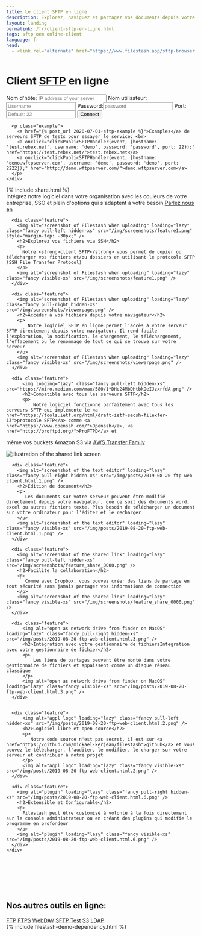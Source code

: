 ```yaml
---
title: Le client SFTP en ligne
description: Explorez, naviguez et partagez vos documents depuis votre navigateur avec notre client SFTP en ligne
layout: landing
permalink: /fr/client-sftp-en-ligne.html
tags: sftp oem online-client
language: fr
head:
  - <link rel="alternate" href="https://www.filestash.app/sftp-browser.html" hreflang="en" />
---
```


<link rel="stylesheet" href="/css/landing-page.css">
<link rel="stylesheet" href="/css/landing-page-login.css">

<div id="splash" class="nopadding">
  <div class="row">
    <div class="col-sm-12">
      <div class="hgroup">
        <h1>Client <a href="https://en.wikipedia.org/wiki/SSH_File_Transfer_Protocol">SFTP</a> en ligne</h1>
      </div>
      <form onsubmit='$("form input[type=\"submit\"]").attr("value", "LOADING...")' action="https://demo.filestash.app/login" method="GET">
        <input type="hidden" name="type" value="sftp" />
        <label>
          <span>Nom d'hôte:</span><input type="text" name="hostname" placeholder="IP address of your server" required/>
        </label>
        <label>
          <span>Nom utilisateur:</span><input default="anonymous" type="text" name="username" placeholder="Username"/>
        </label>
        <label>
          <span>Password:</span><input type="password" name="password" placeholder="password"/>
        </label>
        <label>
          <span>Port:</span><input type="text" name="port" placeholder="Default: 22"/>
        </label>
        <input type="submit" value="Connect" class="btn" />
      </form>
      <script>
        function clickPublicSFTPHandler(e, data){
            e.preventDefault();
            for(var key in data){
                document.querySelector("form [name='"+key+"']").value = data[key]
            }
            document.querySelector("form input[type='submit']").click()
        }
      </script>

      <p class="example">
        <a href="{% post_url 2020-07-01-sftp-example %}">Examples</a> de serveurs SFTP de tests pour essayer le service: <br>
        <a onclick="clickPublicSFTPHandler(event, {hostname: 'test.rebex.net', username: 'demo', password: 'password', port: 22});" href="https://test.rebex.net/">test.rebex.net</a>
        <a onclick="clickPublicSFTPHandler(event, {hostname: 'demo.wftpserver.com', username: 'demo', password: 'demo', port: 2222});" href="http://demo.wftpserver.com/">demo.wftpserver.com</a>
      </p>
    </div>
  </div>
  {% include share.html %}
  <div class="container">
    <div id="oem">
      <span>
        Intégrez notre logiciel dans votre organisation avec les couleurs de votre entreprise, SSO et plein d'options qui s'adaptent à votre besoin
      </span>
      <a href="/pricing/?modal=enterprise" class="btn">Parlez nous en</a>
    </div>
  </div>
</div>
<div class="waveshape"></div>

<div id="features" style="padding-bottom:0">
  <div class="container large">
    <div class="row features main">

      <div class="feature">
        <img alt="screenshot of Filestash when uploading" loading="lazy" class="fancy pull-left hidden-xs" src="/img/screenshots/feature1.png" style="margin-top: -30px;" />
        <h2>Explorez vos fichiers via SSH</h2>
        <p>
          Notre <strong>client SFTP</strong> vous permet de copier ou télécharger vos fichiers et/ou dossiers en utilisant le protocole SFTP (SSH File Transfer Protocol)
        </p>
        <img alt="screenshot of Filestash when uploading" loading="lazy" class="fancy visible-xs" src="/img/screenshots/feature1.png" />
      </div>

      <div class="feature">
        <img alt="screenshot of Filestash when uploading" loading="lazy" class="fancy pull-right hidden-xs" src="/img/screenshots/viewerpage.png" />
        <h2>Accéder à vos fichiers depuis votre navigateur</h2>
        <p>
            Notre logiciel SFTP en ligne permet l'accès à votre serveur SFTP directement depuis votre navigateur. Il rend facile l'exploration, la modification, le chargement, le téléchargement, l'effacement ou le renommage de tout ce qui se trouve sur votre serveur
        </p>
        <img alt="screenshot of Filestash when uploading" loading="lazy" class="fancy visible-xs" src="/img/screenshots/viewerpage.png" />
      </div>

      <div class="feature">
          <img loading="lazy" class="fancy pull-left hidden-xs" src="https://miro.medium.com/max/580/1*DHe24MbDHtbkOeIJzxrfdA.png" />
          <h2>Compatible avec tous les serveurs SFTP</h2>
          <p>
              Notre logiciel fonctionne parfaitement avec tous les serveurs SFTP qui implémente le <a href="https://tools.ietf.org/html/draft-ietf-secsh-filexfer-13">protocole SFTP</a> comme <a href="https://www.openssh.com/">Openssh</a>, <a href="http://proftpd.org/">ProFTPD</a> et 
même vos buckets Amazon S3 via <a href="https://console.aws.amazon.com/transfer/home">AWS Transfer Family</a>
        </p>
        <img alt="illustration of the shared link screen" loading="lazy" class="fancy visible-xs" src="/img/posts/2019-11-26-s3.png" />
      </div>

      <div class="feature">
        <img alt="screenshot of the text editor" loading="lazy" class="fancy pull-right hidden-xs" src="/img/posts/2019-08-20-ftp-web-client.html.1.png" />
        <h2>Édition de document</h2>
        <p>
           Les documents sur votre serveur peuvent être modifié directement depuis votre navigateur, que ce soit des documents word, excel ou autres fichiers texte. Plus besoin de télécharger un document sur votre ordinateur pour l'éditer et le recharger
        </p>
        <img alt="screenshot of the text editor" loading="lazy" class="fancy visible-xs" src="/img/posts/2019-08-20-ftp-web-client.html.1.png" />
      </div>

      <div class="feature">
        <img alt="screenshot of the shared link" loading="lazy" class="fancy pull-left hidden-xs" src="/img/screenshots/feature_share_0000.png" />
        <h2>Facilite la collaboration</h2>
        <p>
           Comme avec Dropbox, vous pouvez créer des liens de partage en tout sécurité sans jamais partager vos informations de connection
        </p>
        <img alt="screenshot of the shared link" loading="lazy" class="fancy visible-xs" src="/img/screenshots/feature_share_0000.png" />
      </div>

      <div class="feature">
          <img alt="open as network drive from finder on MacOS" loading="lazy" class="fancy pull-right hidden-xs" src="/img/posts/2019-08-20-ftp-web-client.html.3.png" />
          <h2>Intégration avec votre gestionnaire de fichiersIntegration avec votre gestionnaire de fichier</h2>
          <p>
              Les liens de partages peuvent être monté dans votre gestionnaire de fichiers et appaissent comme un disque réseau classique
          </p>
          <img alt="open as network drive from finder on MacOS" loading="lazy" class="fancy visible-xs" src="/img/posts/2019-08-20-ftp-web-client.html.3.png" />
      </div>


      <div class="feature">
          <img alt="agpl logo" loading="lazy" class="fancy pull-left hidden-xs" src="/img/posts/2019-08-20-ftp-web-client.html.2.png" />
          <h2>Logiciel libre et open source</h2>
          <p>
             Notre code source n'est pas secret, il est sur <a href="https://github.com/mickael-kerjean/filestash">github</a> et vous pouvez le télécharger, l'auditer, le modifier, le charger sur votre serveur et contribuer à notre projet
          </p>
          <img alt="agpl logo" loading="lazy" class="fancy visible-xs" src="/img/posts/2019-08-20-ftp-web-client.html.2.png" />
      </div>

      <div class="feature">
        <img alt="plugin" loading="lazy" class="fancy pull-right hidden-xs" src="/img/posts/2019-08-20-ftp-web-client.html.6.png" />
        <h2>Extensible et Configurable</h2>
        <p>
          Filestash peut être customisé à volonté à la fois directement sur la console administrateur ou en créant des plugins qui modifie le programme en profondeur
        </p>
        <img alt="plugin" loading="lazy" class="fancy visible-xs" src="/img/posts/2019-08-20-ftp-web-client.html.6.png" />
      </div>
    </div>
  </div>

  <br><br><br><br><br>

  <div class="call-to-action">
    <h2>Nos autres outils en ligne:</h2>
    <a class="btn light" href="{% post_url 2019-11-26-ftp-web-client-fr %}">FTP</a>
    <a class="btn light" href="{% post_url 2019-11-26-ftp-web-client-fr %}">FTPS</a>
    <a class="btn light" href="{% post_url 2021-10-18-webdav-client-fr %}">WebDAV</a>
    <a class="btn light" href="{% post_url 2020-08-31-sftp-online-test %}">SFTP Test</a>
    <a class="btn light" href="{% post_url 2019-11-21-s3-browser-fr %}">S3</a>
    <a class="btn light" href="{% post_url 2020-01-04-ldap-browser %}">LDAP</a>
  </div>
</div>
{% include filestash-demo-dependency.html %}
